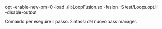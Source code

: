 opt -enable-new-pm=0 -load ./libLoopFusion.so -fusion -S test/Loops.opt.ll -disable-output

Comando per eseguire il passo. Sintassi del nuovo pass manager.